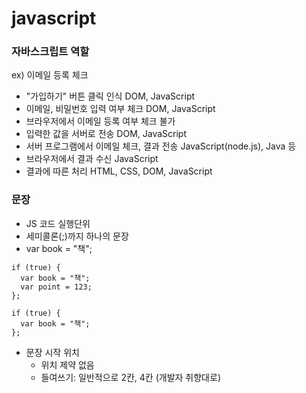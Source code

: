 # javascript

### 자바스크립트 역할

ex) 이메일 등록 체크
- "가입하기" 버튼 클릭 인식
  DOM, JavaScript
- 이메일, 비밀번호 입력 여부 체크
  DOM, JavaScript
- 브라우저에서 이메일 등록 여부 체크 불가
- 입력한 값을 서버로 전송
  DOM, JavaScript
- 서버 프로그램에서 이메일 체크, 결과 전송
  JavaScript(node.js), Java 등
- 브라우저에서 결과 수신
  JavaScript
- 결과에 따른 처리
  HTML, CSS, DOM, JavaScript
  
### 문장
- JS 코드 실행단위
- 세미콜론(;)까지 하나의 문장
- var book = "책";

```
if (true) {
  var book = "책";
  var point = 123;
};

if (true) {
  var book = "책";
};
```

- 문장 시작 위치
  - 위치 제약 없음
  - 들여쓰기: 일반적으로 2칸, 4칸 (개발자 취향대로)
